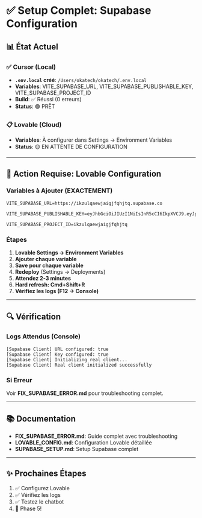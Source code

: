 # ✅ Setup Complet: Supabase Configuration

## 📊 État Actuel

### ✅ Cursor (Local)
- **`.env.local` créé**: `/Users/okatech/okatech/.env.local`
- **Variables**: VITE_SUPABASE_URL, VITE_SUPABASE_PUBLISHABLE_KEY, VITE_SUPABASE_PROJECT_ID
- **Build**: ✅ Réussi (0 erreurs)
- **Status**: 🟢 PRÊT

### 📋 Lovable (Cloud)
- **Variables**: À configurer dans Settings → Environment Variables
- **Status**: 🟡 EN ATTENTE DE CONFIGURATION

---

## 🎯 Action Requise: Lovable Configuration

### Variables à Ajouter (EXACTEMENT)

```
VITE_SUPABASE_URL=https://ikzulqaewjaigjfqhjtq.supabase.co

VITE_SUPABASE_PUBLISHABLE_KEY=eyJhbGciOiJIUzI1NiIsInR5cCI6IkpXVCJ9.eyJpc3MiOiJzdXBhYmFzZSIsInJlZiI6ImlrenVscWFld2phaWdqZnFoanRxIiwicm9sZSI6ImFub24iLCJpYXQiOjE3NjE0MTQwODQsImV4cCI6MjA3Njk5MDA4NH0.4WxTvwl_Gs9RULPdTZeCT8ED7DtZeMpzMTCzZpQtTqE

VITE_SUPABASE_PROJECT_ID=ikzulqaewjaigjfqhjtq
```

### Étapes

1. **Lovable Settings → Environment Variables**
2. **Ajouter chaque variable**
3. **Save pour chaque variable**
4. **Redeploy** (Settings → Deployments)
5. **Attendez 2-3 minutes**
6. **Hard refresh: Cmd+Shift+R**
7. **Vérifiez les logs (F12 → Console)**

---

## 🔍 Vérification

### Logs Attendus (Console)

```
[Supabase Client] URL configured: true
[Supabase Client] Key configured: true
[Supabase Client] Initializing real client...
[Supabase Client] Real client initialized successfully
```

### Si Erreur

Voir **FIX_SUPABASE_ERROR.md** pour troubleshooting complet.

---

## 📚 Documentation

- **FIX_SUPABASE_ERROR.md**: Guide complet avec troubleshooting
- **LOVABLE_CONFIG.md**: Configuration Lovable détaillée
- **SUPABASE_SETUP.md**: Setup Supabase complet

---

## ✨ Prochaines Étapes

1. ✅ Configurez Lovable
2. ✅ Vérifiez les logs
3. ✅ Testez le chatbot
4. 🚀 Phase 5!

